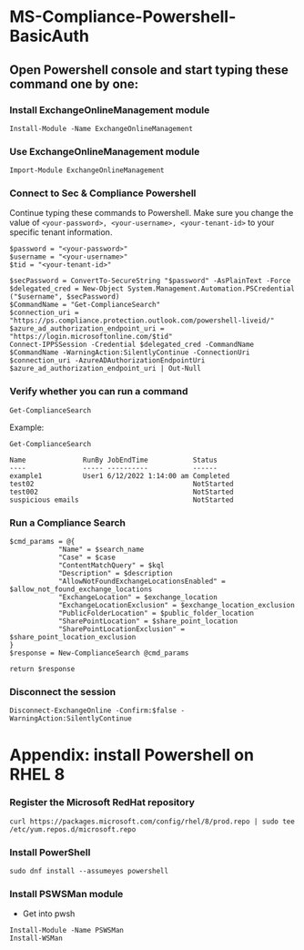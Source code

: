 # MS-Compliance-Powershell-BasicAuth


## Open Powershell console and start typing these command one by one:

### Install ExchangeOnlineManagement module
```Install-Module -Name ExchangeOnlineManagement```

### Use ExchangeOnlineManagement module
```Import-Module ExchangeOnlineManagement```

### Connect to Sec & Compliance Powershell
Continue typing these commands to Powershell. Make sure you change the value of `<your-password>, <your-username>, <your-tenant-id>` to your specific tenant information.
  
```
$password = "<your-password>"
$username = "<your-username>"
$tid = "<your-tenant-id>"

$secPassword = ConvertTo-SecureString "$password" -AsPlainText -Force
$delegated_cred = New-Object System.Management.Automation.PSCredential ("$username", $secPassword)
$CommandName = "Get-ComplianceSearch"
$connection_uri = "https://ps.compliance.protection.outlook.com/powershell-liveid/"
$azure_ad_authorization_endpoint_uri = "https://login.microsoftonline.com/$tid"
Connect-IPPSSession -Credential $delegated_cred -CommandName $CommandName -WarningAction:SilentlyContinue -ConnectionUri $connection_uri -AzureADAuthorizationEndpointUri $azure_ad_authorization_endpoint_uri | Out-Null
```

### Verify whether you can run a command
```Get-ComplianceSearch```

Example:
```
Get-ComplianceSearch

Name              RunBy JobEndTime           Status
----              ----- ----------           ------
example1          User1 6/12/2022 1:14:00 am Completed
test02                                       NotStarted
test002                                      NotStarted
suspicious emails                            NotStarted
```


### Run a Compliance Search
```
$cmd_params = @{
            "Name" = $search_name
            "Case" = $case
            "ContentMatchQuery" = $kql
            "Description" = $description
            "AllowNotFoundExchangeLocationsEnabled" = $allow_not_found_exchange_locations
            "ExchangeLocation" = $exchange_location
            "ExchangeLocationExclusion" = $exchange_location_exclusion
            "PublicFolderLocation" = $public_folder_location
            "SharePointLocation" = $share_point_location
            "SharePointLocationExclusion" = $share_point_location_exclusion
}
$response = New-ComplianceSearch @cmd_params

return $response
```


### Disconnect the session
```Disconnect-ExchangeOnline -Confirm:$false -WarningAction:SilentlyContinue```




# Appendix: install Powershell on RHEL 8

### Register the Microsoft RedHat repository
`curl https://packages.microsoft.com/config/rhel/8/prod.repo | sudo tee /etc/yum.repos.d/microsoft.repo`

### Install PowerShell
`sudo dnf install --assumeyes powershell`

### Install PSWSMan module
- Get into pwsh
```
Install-Module -Name PSWSMan
Install-WSMan
```
